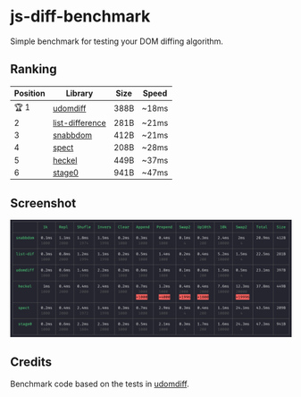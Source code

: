 # js-diff-benchmark

Simple benchmark for testing your DOM diffing algorithm.

## Ranking

| Position | Library | Size | Speed |
| --- | --- | --- | --- |
| 🏆 1 | [udomdiff](https://github.com/WebReflection/udomdiff) | 388B | ~18ms |
| 2 | [list-difference](https://github.com/paldepind/list-difference/) | 281B | ~21ms |
| 3 | [snabbdom](https://github.com/snabbdom/snabbdom) | 412B | ~21ms |
| 4 | [spect](https://github.com/spectjs/spect) | 208B | ~28ms |
| 5 | [heckel](https://johnresig.com/projects/javascript-diff-algorithm/) | 449B | ~37ms |
| 6 | [stage0](https://github.com/Freak613/stage0) | 941B | ~47ms |

## Screenshot

<img src="assets/Screenshot-20-04-18-2-58.png" alt="js-diff-benchmark">

## Credits

Benchmark code based on the tests in [udomdiff](https://github.com/WebReflection/udomdiff).

